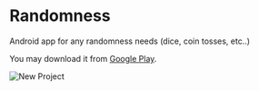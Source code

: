 # Randomness
Android app for any randomness needs (dice, coin tosses, etc..)

You may download it from [Google Play](https://play.google.com/store/apps/details?id=com.flaviu.randomness).

![New Project](https://user-images.githubusercontent.com/56861796/100066288-91dd1500-2e3d-11eb-98b5-1a898d84a075.png)
